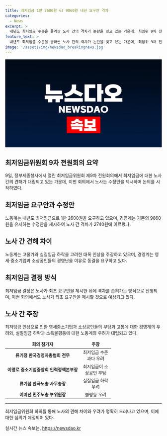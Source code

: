 ```yaml
---
title: 최저임금 1만 2600원 vs 9860원 내년 요구안 격차
categories:
  - News
excerpt: >
  내년도 최저임금 수준을 둘러싼 노사 간의 격차가 논란을 빚고 있는 가운데, 최임위 9차 전원회의에서 노동계와 경영계가 대조적인 입장을 내놓았다. 노동계는 대폭한 인상을 주장하며 고물가와 실질임금 하락을 고려해야 한다고 주장하고, 반면에 경영계는 영세·중소기업과 소상공인들의 경영난과 지불 능력을 고려해 동결을 요구했다. 노사 간의 격차가 노력을 예고하는 가운데, 노사가 최초 요구안을 제시한 뒤 격차를 좁히는 방식으로 최저임금이 결정될 것으로 보인다.
feature_text: >
  내년도 최저임금 수준을 둘러싼 노사 간의 격차가 논란을 빚고 있는 가운데, 최임위 9차 전원회의에서 노동계와 경영계가 대조적인 입장을 내놓았다. 노동계는 대폭한 인상을 주장하며 고물가와 실질임금 하락을 고려해야 한다고 주장하고, 반면에 경영계는 영세·중소기업과 소상공인들의 경영난과 지불 능력을 고려해 동결을 요구했다. 노사 간의 격차가 노력을 예고하는 가운데, 노사가 최초 요구안을 제시한 뒤 격차를 좁히는 방식으로 최저임금이 결정될 것으로 보인다.
image: '/assets/img/newsdao_breakingnews.jpg'
---
```


<p><img src="/assets/img/newsdao_breakingnews.jpg" alt="flaretime 속보" /></p>

<h2 data-ke-size="size26">최저임금위원회 9차 전원회의 요약</h2>

<p data-ke-size="size16">9일, 정부세종청사에서 열린 최저임금위원회 제9차 전원회의에서 최저임금에 대한 노사 간의 견해가 대립되고 있는 가운데, 이번 회의에서 노사는 수정안을 제시하며 논의를 시작하였다.</p>

<h2 data-ke-size="size24">최저임금 요구안과 수정안</h2>

<p data-ke-size="size16">노동계는 내년도 최저임금으로 1만 2600원을 요구하고 있으며, 경영계는 기존의 9860원을 유지하는 수정안을 제시하여 노사 간 격차가 2740원에 이르렀다.</p>

<h2 data-ke-size="size24">노사 간 견해 차이</h2>

<p data-ke-size="size16">노동계는 고물가와 실질임금 하락을 고려한 대폭 인상을 주장하고 있으며, 경영계는 영세·중소기업과 소상공인들의 경영난을 이유로 동결을 요구하고 있다.</p>

<h2 data-ke-size="size24">최저임금 결정 방식</h2>

<p data-ke-size="size16">최저임금 결정은 노사가 최초 요구안을 제시한 뒤에 격차를 좁혀가는 방식으로 진행되며, 이번 회의에서도 노사가 최초 요구안을 제시할 것으로 예상되고 있다.</p>

<h2 data-ke-size="size24">노사 간 주장</h2>

<p data-ke-size="size16">최저임금 인상으로 인한 영세중소기업과 소상공인들의 부담과 고통에 대한 경영계의 우려와, 실질임금 하락과 소득불평등에 대한 노동계의 우려가 대립되고 있다.</p>

<table>
<thead>
<tr>
<td style="text-align: center; height: 17px;"><b>회의 참가자</b></td>
<td style="text-align: center; width: 87px;"><b>주장</b></td>
</tr>
</thead>
<tbody>
<tr>
<td style="text-align: center; height: 17px;"><b>류기정 한국경영자총협회 전무</b></td>
<td style="text-align: center; width: 87px;">최저임금 수준 과다 우려</td>
</tr>
<tr>
<td style="text-align: center; height: 17px;"><b>이명로 중소기업중앙회 인력정책본부장</b></td>
<td style="text-align: center; width: 87px;">최저임금이 소상공인 부담</td>
</tr>
<tr>
<td style="text-align: center; height: 17px;"><b>류기섭 한국노총 사무총장</b></td>
<td style="text-align: center; width: 87px;">실질임금 하락 우려</td>
</tr>
<tr>
<td style="text-align: center; height: 17px;"><b>이미선 민주노총 부위원장</b></td>
<td style="text-align: center; width: 87px;">불평등 우려</td>
</tr>
</tbody>
</table>

<hr>

<p data-ke-size="size16">최저임금위원회 회의를 통해 노사의 견해 차이와 우려가 명확히 드러나고 있으며, 이에 대한 심의가 예정되어 있다.</p>
실시간 뉴스 속보는, <a href="https://newsdao.kr" rel="dofollow">https://newsdao.kr</a>


